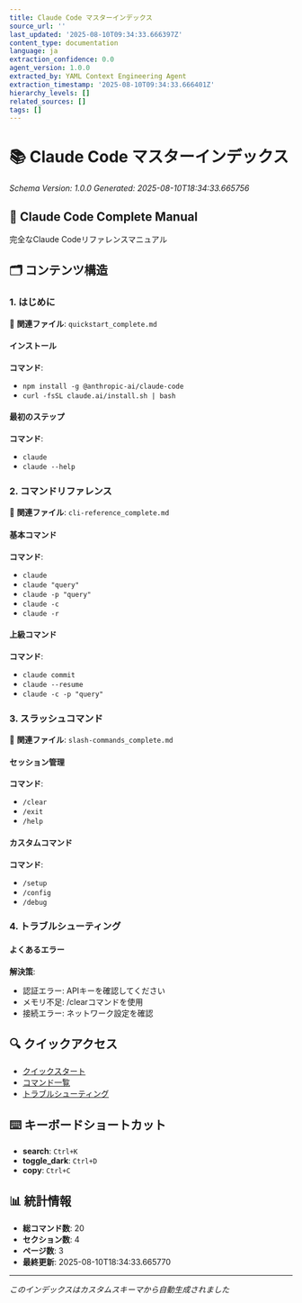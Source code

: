 ```yaml
---
title: Claude Code マスターインデックス
source_url: ''
last_updated: '2025-08-10T09:34:33.666397Z'
content_type: documentation
language: ja
extraction_confidence: 0.0
agent_version: 1.0.0
extracted_by: YAML Context Engineering Agent
extraction_timestamp: '2025-08-10T09:34:33.666401Z'
hierarchy_levels: []
related_sources: []
tags: []
---
```


# 📚 Claude Code マスターインデックス

*Schema Version: 1.0.0*
*Generated: 2025-08-10T18:34:33.665756*

## 🎯 Claude Code Complete Manual

完全なClaude Codeリファレンスマニュアル

## 🗂️ コンテンツ構造

### 1. はじめに

📄 **関連ファイル**: `quickstart_complete.md`

#### インストール

**コマンド**:
- `npm install -g @anthropic-ai/claude-code`
- `curl -fsSL claude.ai/install.sh | bash`

#### 最初のステップ

**コマンド**:
- `claude`
- `claude --help`

### 2. コマンドリファレンス

📄 **関連ファイル**: `cli-reference_complete.md`

#### 基本コマンド

**コマンド**:
- `claude`
- `claude "query"`
- `claude -p "query"`
- `claude -c`
- `claude -r`

#### 上級コマンド

**コマンド**:
- `claude commit`
- `claude --resume`
- `claude -c -p "query"`

### 3. スラッシュコマンド

📄 **関連ファイル**: `slash-commands_complete.md`

#### セッション管理

**コマンド**:
- `/clear`
- `/exit`
- `/help`

#### カスタムコマンド

**コマンド**:
- `/setup`
- `/config`
- `/debug`

### 4. トラブルシューティング

#### よくあるエラー

**解決策**:
- 認証エラー: APIキーを確認してください
- メモリ不足: /clearコマンドを使用
- 接続エラー: ネットワーク設定を確認


## 🔍 クイックアクセス

- [クイックスタート](#getting-started)
- [コマンド一覧](#commands)
- [トラブルシューティング](#troubleshooting)


## ⌨️ キーボードショートカット

- **search**: `Ctrl+K`
- **toggle_dark**: `Ctrl+D`
- **copy**: `Ctrl+C`


## 📊 統計情報

- **総コマンド数**: 20
- **セクション数**: 4
- **ページ数**: 3
- **最終更新**: 2025-08-10T18:34:33.665770

---

*このインデックスはカスタムスキーマから自動生成されました*
